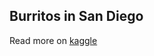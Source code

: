 ## Burritos in San Diego

Read more on [kaggle](https://www.kaggle.com/srcole/burritos-in-san-diego)
